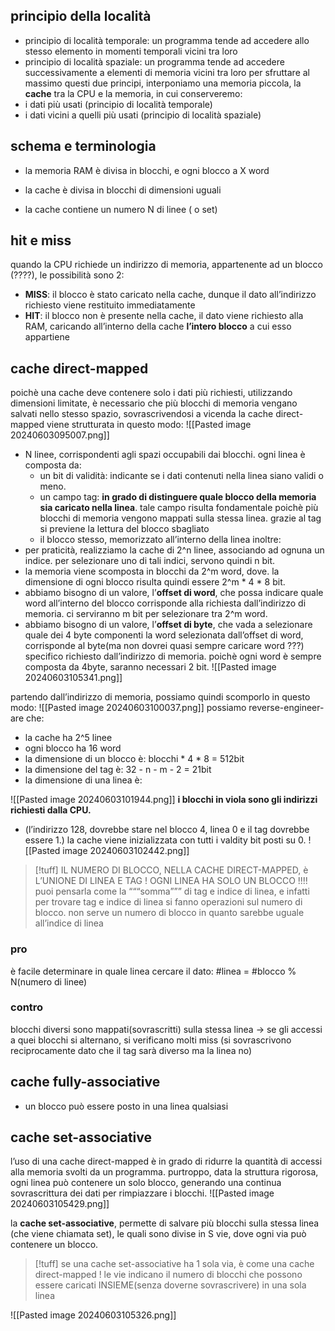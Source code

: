 ## principio della località
- principio di località temporale: un programma tende ad accedere allo stesso elemento in momenti temporali vicini tra loro
- principio di località spaziale: un programma tende ad accedere successivamente a elementi di memoria vicini tra loro
per sfruttare al massimo questi due principi, interponiamo una memoria piccola, la **cache** tra la CPU e la memoria, in cui conserveremo:
- i dati più usati (principio di località temporale)
- i dati vicini a quelli più usati (principio di località spaziale)


## schema e terminologia
- la memoria RAM è divisa in blocchi, e ogni blocco a X word

- la cache è divisa in blocchi di dimensioni uguali
- la cache contiene un numero N di linee ( o set)

## hit e miss
quando la CPU richiede un indirizzo di memoria, appartenente ad un blocco (????), le possibilità sono 2:
- **MISS**: il blocco è stato caricato nella cache, dunque il dato all’indirizzo richiesto viene restituito immediatamente
- **HIT**: il blocco non è presente nella cache, il dato viene richiesto alla RAM, caricando all’interno della cache **l’intero blocco** a cui esso appartiene

## cache direct-mapped
poichè una cache deve contenere solo i dati più richiesti, utilizzando dimensioni limitate, è necessario che più blocchi di memoria vengano salvati nello stesso spazio, sovrascrivendosi a vicenda
la cache direct-mapped viene strutturata in questo modo:
![[Pasted image 20240603095007.png]]
- N linee, corrispondenti agli spazi occupabili dai blocchi. ogni linea è composta da:
	- un bit di validità: indicante se i dati contenuti nella linea siano validi o meno.
	- un campo tag: **in grado di distinguere quale blocco della memoria sia caricato nella linea**. tale campo risulta fondamentale poichè più blocchi di memoria vengono mappati sulla stessa linea. grazie al tag si previene la lettura del blocco sbagliato
	- il blocco stesso, memorizzato all’interno della linea
inoltre: 
- per praticità, realizziamo la cache di 2^n linee, associando ad ognuna un indice. per selezionare uno di tali indici, servono quindi n bit.
- la memoria viene scomposta in blocchi da 2^m word, dove. la dimensione di ogni blocco risulta quindi essere 2^m * 4 * 8 bit.
- abbiamo bisogno di un valore, l’**offset di word**, che possa indicare quale word all’interno del blocco corrisponde alla richiesta dall’indirizzo di memoria. ci serviranno m bit per selezionare tra 2^m word.
- abbiamo bisogno di un valore, l’**offset di byte**, che vada a selezionare quale dei 4 byte componenti la word selezionata dall’offset di word, corrisponde al byte(ma non dovrei quasi sempre caricare word ???) specifico richiesto dall’indirizzo di memoria. poichè ogni word è sempre composta da 4byte, saranno necessari 2 bit.
![[Pasted image 20240603105341.png]]

partendo dall’indirizzo di memoria, possiamo quindi scomporlo in questo modo:
![[Pasted image 20240603100037.png]]
possiamo reverse-engineer-are che:
- la cache ha 2^5 linee
- ogni blocco ha 16 word
- la dimensione di un blocco è: blocchi * 4 * 8 = 512bit
- la dimensione del tag è:  32 - n - m - 2 = 21bit
- la dimensione di una linea è: 



![[Pasted image 20240603101944.png]]
**i blocchi in viola sono gli indirizzi richiesti dalla CPU.**
- (l’indirizzo 128, dovrebbe stare nel blocco 4, linea 0 e il tag dovrebbe essere 1.)
la cache viene inizializzata con tutti i valdity bit posti su 0.
![[Pasted image 20240603102442.png]]


>[!tuff] IL NUMERO DI BLOCCO, NELLA CACHE DIRECT-MAPPED, è L’UNIONE DI LINEA E TAG ! OGNI LINEA HA SOLO UN BLOCCO !!!!
>puoi pensarla come la “““somma””” di tag e indice di linea, e infatti per trovare tag e indice di linea si fanno operazioni sul numero di blocco. non serve un numero di blocco in quanto sarebbe uguale all’indice di linea

### pro
è facile determinare in quale linea cercare il dato: \#linea = \#blocco % N(numero di linee) 
### contro
blocchi diversi sono mappati(sovrascritti) sulla stessa linea → se gli accessi a quei blocchi si alternano, si verificano molti miss (si sovrascrivono reciprocamente dato che il tag sarà diverso ma la linea no)
## cache fully-associative
- un blocco può essere posto in una linea qualsiasi
## cache set-associative
l’uso di una cache direct-mapped è in grado di ridurre la quantità di accessi alla memoria svolti da un programma. purtroppo, data la struttura rigorosa, ogni linea può contenere un solo blocco, generando una continua sovrascrittura dei dati per rimpiazzare i blocchi.
![[Pasted image 20240603105429.png]]

la **cache set-associative**, permette di salvare più blocchi sulla stessa linea (che viene chiamata set), le quali sono divise in S vie, dove ogni via può contenere un blocco.
>[!tuff] se una cache set-associative ha 1 sola via, è come una cache direct-mapped !
>le vie indicano il numero di blocchi che possono essere caricati INSIEME(senza doverne sovrascrivere) in una sola linea

![[Pasted image 20240603105326.png]]
